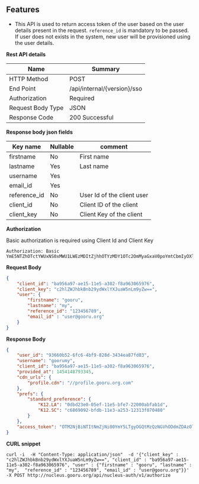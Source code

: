 Features
---------

- This API is used to return access token of the user based on the user details present in the request. ```reference_id``` is mandatory to be passed. If user does not exists in the system, new user will be provisioned using the user details.

**Rest API details**

| Name | Summary |
|------------------------|--------|
| HTTP Method | POST |
| End Point | /api/internal/{version}/sso |
| Authorization | Required |
| Request Body Type | JSON |
| Response Code | 200 Successful |

**Response body json fields**

| Key name        | Nullable | comment                            |
|-----------------|----------|------------------------------------|
| firstname       | No       | First name                         |
| lastname        | Yes      | Last name                          |
| username        | Yes      |                                    |
| email_id		  | Yes		 |									  |
| reference_id    | No       | User Id of the client user         |
| client_id       | No       | Client ID of the client            |
| client_key      | No       | Client Key of the client           |


**Authorization**

Basic authorization is required using Client Id and Client Key

```
Authorization: Basic YmE5NTZhOTctYWUxNS0xMWU1LWEzMDItZjhhOTYzMDY1OTc2OmMyaGxaV0poYmtCbmIyOXlkV3hsWVhKdWFXNW5MbTl5Wnc9PQ==
```

**Request Body**

```json
{
    "client_id": "ba956a97-ae15-11e5-a302-f8a963065976",
    "client_key": "c2hlZWJhbkBnb29ydWxlYXJuaW5nLm9yZw==",
    "user": {
        "firstname": "gooru",
        "lastname": "my",
        "reference_id": "123456789",
        "email_id" : "user@gooru.org"
    }
}
```

**Response Body**

```json
{
    "user_id": "93660b52-6fc6-4bf9-828d-3434ea87fd03",
    "username": "goorumy",
    "client_id": "ba956a97-ae15-11e5-a302-f8a963065976",
    "provided_at": 1454148793345,
    "cdn_urls": {
        "profile.cdn": "//profile.gooru.org.com"
    },
    "prefs": {
        "standard_preference": {
            "K12.LA": "0dbd23e0-05ef-11e5-bfe7-22000abfab1d",
            "K12.SC": "c6869092-bfdb-11e3-a253-12313f070480"
        }
    },
    "access_token": "OTM2NjBiNTItNmZjNi00YmY5LTgyOGQtMzQzNGVhODdmZDAzOlNhdCBKYW4gMzAgMTU6NDM6MTMgSVNUIDIwMTY6MTQ1NDE0ODc5MzM0Ng=="
}
```

**CURL snippet**

```posh
curl -i  -H "Content-Type: application/json"  -d '{"client_key" : "c2hlZWJhbkBnb29ydWxlYXJuaW5nLm9yZw==", "client_id" : "ba956a97-ae15-11e5-a302-f8a963065976", "user" : {"firstname" : "gooru", "lastname" : "my",  "reference_id" : "123456789", "email_id" : "user@gooru.org"}}' -X POST http://nucleus.gooru.org/api/nucleus-auth/v1/authorize
```
